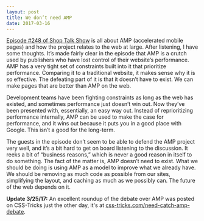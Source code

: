 ```yaml
---
layout: post
title: We don’t need AMP
date: 2017-03-16
---
```

[Episode #248 of Shop Talk Show](http://shoptalkshow.com/episodes/248-amp/) is all about AMP (accelerated mobile pages) and how the project relates to the web at large. After listening, I have some thoughts. It’s made fairly clear in the episode that AMP is a crutch used by publishers who have lost control of their website’s performance. AMP has a very tight set of constraints built into it that prioritize performance. Comparing it to a traditional website, it makes sense why it is so effective. The defeating part of it is that it doesn’t have to exist. We can make pages that are better than AMP on the web.

Development teams have been fighting constraints as long as the web has existed, and sometimes performance just doesn’t win out. Now they’ve been presented with, essentially, an easy way out. Instead of reprioritizing performance internally, AMP can be used to make the case for performance, and it wins out because it puts you in a good place with Google. This isn’t a good for the long-term.

The guests in the episode don’t seem to be able to defend the AMP project very well, and it’s a bit hard to get on board listening to the discussion. It reeks a bit of “business reasons,” which is never a good reason in itself to do something. The fact of the matter is, AMP doesn’t need to exist. What we should be doing is using AMP as a model to improve what we already have. We should be removing as much code as possible from our sites, simplifying the layout, and caching as much as we possibly can. The future of the web depends on it.

<strong>Update 3/25/17:</strong> An excellent roundup of the debate over AMP was posted on CSS-Tricks just the other day, it's at [css-tricks.com/need-catch-amp-debate](https://css-tricks.com/need-catch-amp-debate/).